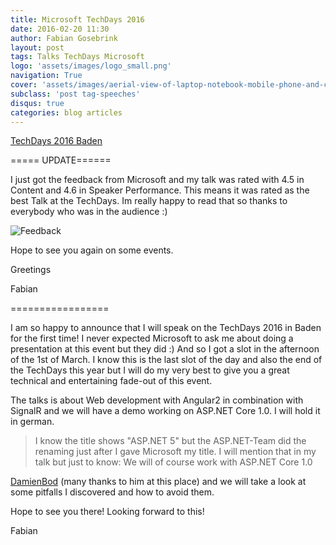 ```yaml
---
title: Microsoft TechDays 2016
date: 2016-02-20 11:30
author: Fabian Gosebrink
layout: post
tags: Talks TechDays Microsoft
logo: 'assets/images/logo_small.png'
navigation: True
cover: 'assets/images/aerial-view-of-laptop-notebook-mobile-phone-and-coffee-cup-on-wooden-table.jpg'
subclass: 'post tag-speeches'
disqus: true
categories: blog articles
---
```


[TechDays 2016 Baden](https://www.microsoft.com/de-ch/events/techdays)

===== UPDATE======

I just got the feedback from Microsoft and my talk was rated with 4.5 in Content and 4.6 in Speaker Performance. This means it was rated as the best Talk at the TechDays. Im really happy to read that so thanks to everybody who was in the audience :)

![Feedback]({{site.baseurl}}assets/articles/wp-content/uploads/2016/02/Feedback.jpg)

Hope to see you again on some events.

Greetings

Fabian

=================

I am so happy to announce that I will speak on the TechDays 2016 in Baden for the first time! I never expected Microsoft to ask me about doing a presentation at this event but they did :) And so I got a slot in the afternoon of the 1st of March. I know this is the last slot of the day and also the end of the TechDays this year but I will do my very best to give you a great technical and entertaining fade-out of this event.

The talks is about Web development with Angular2 in combination with SignalR and we will have a demo working on ASP.NET Core 1.0. I will hold it in german.

>I know the title shows "ASP.NET 5" but the ASP.NET-Team did the renaming just after I gave Microsoft my title. I will mention that in my talk but just to know: We will of course work with ASP.NET Core 1.0

[DamienBod](http://damienbod.com/) (many thanks to him at this place) and we will take a look at some pitfalls I discovered and how to avoid them.

Hope to see you there! Looking forward to this!

Fabian
